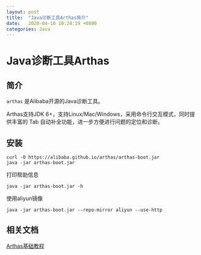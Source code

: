 ```yaml
---
layout: post
title:  "Java诊断工具Arthas简介"
date:   2020-04-10 10:24:19 +0800
categories: Java
---
```

# Java诊断工具Arthas

## 简介

`arthas` 是Alibaba开源的Java诊断工具。

Arthas支持JDK 6+，支持Linux/Mac/Windows，采用命令行交互模式，同时提供丰富的 Tab 自动补全功能，进一步方便进行问题的定位和诊断。

## 安装

```shell
curl -O https://alibaba.github.io/arthas/arthas-boot.jar
java -jar arthas-boot.jar
```

打印帮助信息
```shell
java -jar arthas-boot.jar -h
```

使用aliyun镜像
```shell
java -jar arthas-boot.jar --repo-mirror aliyun --use-http
```


## 相关文档

[Arthas基础教程](https://alibaba.github.io/arthas/arthas-tutorials?language=cn)


